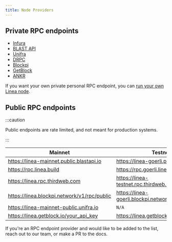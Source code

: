 ```yaml
---
title: Node Providers
---
```


## Private RPC endpoints

- [Infura](https://www.infura.io/)
- [BLAST API](https://blastapi.io/)
- [Unifra](https://unifra.io/)
- [DRPC](https://drpc.org/)
- [Blockpi](https://blockpi.io/)
- [GetBlock](https://getblock.io/)
- [ANKR](https://www.ankr.com/rpc/)

If you want your own private personal RPC endpoint, you can [run your own Linea node](/docs/build-on-linea/run-a-node.mdx).

## Public RPC endpoints

:::caution

Public endpoints are rate limited, and not meant for production systems.

:::

| Mainnet | Testnet |
| --- | --- |
| https://linea-mainnet.public.blastapi.io | https://linea-goerli.public.blastapi.io |
| https://rpc.linea.build | https://rpc.goerli.linea.build |
| https://linea.rpc.thirdweb.com | https://linea-testnet.rpc.thirdweb.com |
| https://linea.blockpi.network/v1/rpc/public | https://linea-goerli.blockpi.network/v1/rpc/public |
| https://linea-mainnet-public.unifra.io | `N/A` |
| https://linea.getblock.io/your_api_key | https://linea.getblock.io/your_api_key | 

If you're an RPC endpoint provider and would like to be added to the list, reach out to our team, or make a PR to the docs.
